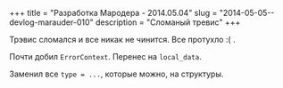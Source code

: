 +++
title = "Разработка Мародера - 2014.05.04"
slug = "2014-05-05--devlog-marauder-010"
description = "Сломаный тревис"
+++

Трэвис сломался и все никак не чинится. Все протухло :( .

Почти добил `ErrorContext`. Перенес на `local_data`.

Заменил все `type = ...`, которые можно, на структуры.
